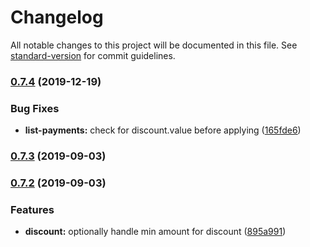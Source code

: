 # Changelog

All notable changes to this project will be documented in this file. See [standard-version](https://github.com/conventional-changelog/standard-version) for commit guidelines.

### [0.7.4](https://github.com/ecomclub/app-paghiper/compare/v0.7.3...v0.7.4) (2019-12-19)


### Bug Fixes

* **list-payments:** check for discount.value before applying ([165fde6](https://github.com/ecomclub/app-paghiper/commit/165fde6))

### [0.7.3](https://github.com/ecomclub/app-paghiper/compare/v0.7.2...v0.7.3) (2019-09-03)

### [0.7.2](https://github.com/ecomclub/app-paghiper/compare/v0.7.1...v0.7.2) (2019-09-03)


### Features

* **discount:** optionally handle min amount for discount ([895a991](https://github.com/ecomclub/app-paghiper/commit/895a991))
